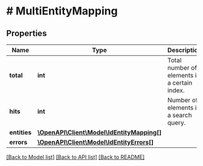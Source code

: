 # # MultiEntityMapping

## Properties

Name | Type | Description | Notes
------------ | ------------- | ------------- | -------------
**total** | **int** | Total number of elements in a certain index. | [optional] [default to 0]
**hits** | **int** | Number of elements in a search query. | [optional] [default to 0]
**entities** | [**\OpenAPI\Client\Model\IdEntityMapping[]**](IdEntityMapping.md) |  |
**errors** | [**\OpenAPI\Client\Model\IdEntityErrors[]**](IdEntityErrors.md) |  |

[[Back to Model list]](../../README.md#models) [[Back to API list]](../../README.md#endpoints) [[Back to README]](../../README.md)
